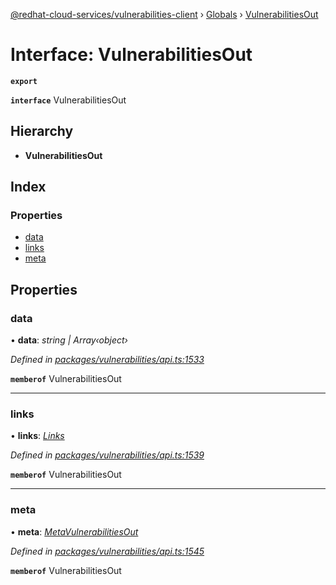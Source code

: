 [@redhat-cloud-services/vulnerabilities-client](../README.md) › [Globals](../globals.md) › [VulnerabilitiesOut](vulnerabilitiesout.md)

# Interface: VulnerabilitiesOut

**`export`** 

**`interface`** VulnerabilitiesOut

## Hierarchy

* **VulnerabilitiesOut**

## Index

### Properties

* [data](vulnerabilitiesout.md#data)
* [links](vulnerabilitiesout.md#links)
* [meta](vulnerabilitiesout.md#meta)

## Properties

###  data

• **data**: *string | Array‹object›*

*Defined in [packages/vulnerabilities/api.ts:1533](https://github.com/RedHatInsights/javascript-clients/blob/master/packages/vulnerabilities/api.ts#L1533)*

**`memberof`** VulnerabilitiesOut

___

###  links

• **links**: *[Links](links.md)*

*Defined in [packages/vulnerabilities/api.ts:1539](https://github.com/RedHatInsights/javascript-clients/blob/master/packages/vulnerabilities/api.ts#L1539)*

**`memberof`** VulnerabilitiesOut

___

###  meta

• **meta**: *[MetaVulnerabilitiesOut](metavulnerabilitiesout.md)*

*Defined in [packages/vulnerabilities/api.ts:1545](https://github.com/RedHatInsights/javascript-clients/blob/master/packages/vulnerabilities/api.ts#L1545)*

**`memberof`** VulnerabilitiesOut
